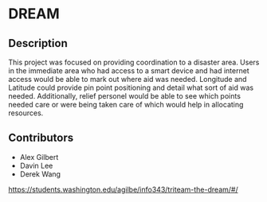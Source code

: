 # DREAM

## Description
This project was focused on providing coordination to a disaster area. Users in the immediate area who had access to a smart device and
had internet access would be able to mark out where aid was needed. Longitude and Latitude could provide pin point positioning and detail what sort of aid was needed. Additionally, relief personel would be able to see which points needed care or were being taken care of which would help in allocating resources.

## Contributors
- Alex Gilbert
- Davin Lee
- Derek Wang

https://students.washington.edu/agilbe/info343/triteam-the-dream/#/
